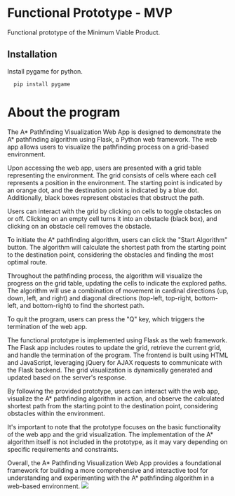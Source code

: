 
# Functional Prototype - MVP

Functional prototype of the Minimum Viable Product.


## Installation

Install pygame for python.

```bash
  pip install pygame
```
    
# About the program
The A* Pathfinding Visualization Web App is designed to demonstrate the A* pathfinding algorithm using Flask, a Python web framework. The web app allows users to visualize the pathfinding process on a grid-based environment.

Upon accessing the web app, users are presented with a grid table representing the environment. The grid consists of cells where each cell represents a position in the environment. The starting point is indicated by an orange dot, and the destination point is indicated by a blue dot. Additionally, black boxes represent obstacles that obstruct the path.

Users can interact with the grid by clicking on cells to toggle obstacles on or off. Clicking on an empty cell turns it into an obstacle (black box), and clicking on an obstacle cell removes the obstacle.

To initiate the A* pathfinding algorithm, users can click the "Start Algorithm" button. The algorithm will calculate the shortest path from the starting point to the destination point, considering the obstacles and finding the most optimal route.

Throughout the pathfinding process, the algorithm will visualize the progress on the grid table, updating the cells to indicate the explored paths. The algorithm will use a combination of movement in cardinal directions (up, down, left, and right) and diagonal directions (top-left, top-right, bottom-left, and bottom-right) to find the shortest path.

To quit the program, users can press the "Q" key, which triggers the termination of the web app.

The functional prototype is implemented using Flask as the web framework. The Flask app includes routes to update the grid, retrieve the current grid, and handle the termination of the program. The frontend is built using HTML and JavaScript, leveraging jQuery for AJAX requests to communicate with the Flask backend. The grid visualization is dynamically generated and updated based on the server's response.

By following the provided prototype, users can interact with the web app, visualize the A* pathfinding algorithm in action, and observe the calculated shortest path from the starting point to the destination point, considering obstacles within the environment.

It's important to note that the prototype focuses on the basic functionality of the web app and the grid visualization. The implementation of the A* algorithm itself is not included in the prototype, as it may vary depending on specific requirements and constraints.

Overall, the A* Pathfinding Visualization Web App provides a foundational framework for building a more comprehensive and interactive tool for understanding and experimenting with the A* pathfinding algorithm in a web-based environment.
![](https://github.com/nikhilkoche/Optimal-Path/blob/main/MVP/2023-06-28%2012-26-53.gif)

